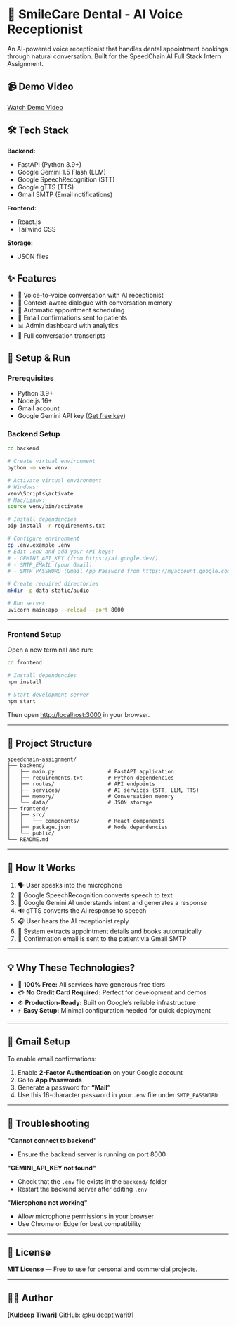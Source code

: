 # 🦷 SmileCare Dental - AI Voice Receptionist

An AI-powered voice receptionist that handles dental appointment bookings through natural conversation. Built for the SpeedChain AI Full Stack Intern Assignment.

## 📹 Demo Video

[Watch Demo Video](https://drive.google.com/file/d/1hxSMg17q-39C209_ZCxsKWLEsLdcynFZ/view?usp=sharing)

## 🛠️ Tech Stack

**Backend:**
- FastAPI (Python 3.9+)
- Google Gemini 1.5 Flash (LLM)
- Google SpeechRecognition (STT)
- Google gTTS (TTS)
- Gmail SMTP (Email notifications)

**Frontend:**
- React.js
- Tailwind CSS

**Storage:**
- JSON files

## ✨ Features

- 🎤 Voice-to-voice conversation with AI receptionist
- 🧠 Context-aware dialogue with conversation memory
- 📅 Automatic appointment scheduling
- 📧 Email confirmations sent to patients
- 📊 Admin dashboard with analytics
- 📝 Full conversation transcripts

## 🚀 Setup & Run

### Prerequisites

- Python 3.9+
- Node.js 16+
- Gmail account
- Google Gemini API key ([Get free key](https://ai.google.dev/))

### Backend Setup

```bash
cd backend

# Create virtual environment
python -m venv venv

# Activate virtual environment
# Windows:
venv\Scripts\activate
# Mac/Linux:
source venv/bin/activate

# Install dependencies
pip install -r requirements.txt

# Configure environment
cp .env.example .env
# Edit .env and add your API keys:
# - GEMINI_API_KEY (from https://ai.google.dev/)
# - SMTP_EMAIL (your Gmail)
# - SMTP_PASSWORD (Gmail App Password from https://myaccount.google.com/apppasswords)

# Create required directories
mkdir -p data static/audio

# Run server
uvicorn main:app --reload --port 8000
````

---

### Frontend Setup

Open a new terminal and run:

```bash
cd frontend

# Install dependencies
npm install

# Start development server
npm start
```

Then open [http://localhost:3000](http://localhost:3000) in your browser.

---

## 📂 Project Structure

```
speedchain-assignment/
├── backend/
│   ├── main.py                 # FastAPI application
│   ├── requirements.txt        # Python dependencies
│   ├── routes/                 # API endpoints
│   ├── services/               # AI services (STT, LLM, TTS)
│   ├── memory/                 # Conversation memory
│   └── data/                   # JSON storage
├── frontend/
│   ├── src/
│   │   └── components/         # React components
│   ├── package.json            # Node dependencies
│   └── public/
└── README.md
```

---

## 🎯 How It Works

1. 🗣️ User speaks into the microphone
2. 🧾 Google SpeechRecognition converts speech to text
3. 🧠 Google Gemini AI understands intent and generates a response
4. 🔊 gTTS converts the AI response to speech
5. 🎧 User hears the AI receptionist reply
6. 📅 System extracts appointment details and books automatically
7. 📧 Confirmation email is sent to the patient via Gmail SMTP

---

## 💡 Why These Technologies?

* 💸 **100% Free:** All services have generous free tiers
* 💳 **No Credit Card Required:** Perfect for development and demos
* ⚙️ **Production-Ready:** Built on Google’s reliable infrastructure
* ⚡ **Easy Setup:** Minimal configuration needed for quick deployment

---

## 📧 Gmail Setup

To enable email confirmations:

1. Enable **2-Factor Authentication** on your Google account
2. Go to **App Passwords**
3. Generate a password for **“Mail”**
4. Use this 16-character password in your `.env` file under `SMTP_PASSWORD`

---

## 🐛 Troubleshooting

**"Cannot connect to backend"**

* Ensure the backend server is running on port 8000

**"GEMINI_API_KEY not found"**

* Check that the `.env` file exists in the `backend/` folder
* Restart the backend server after editing `.env`

**"Microphone not working"**

* Allow microphone permissions in your browser
* Use Chrome or Edge for best compatibility

---

## 📄 License

**MIT License** — Free to use for personal and commercial projects.

---

## 👨‍💻 Author

**[Kuldeep Tiwari]**
GitHub: [@kuldeeptiwari91](https://github.com/kuldeeptiwari91)


